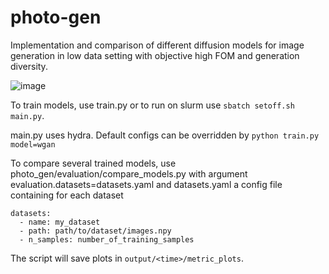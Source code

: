 # photo-gen
Implementation and comparison of different diffusion models for image generation in low data setting with objective high FOM and generation diversity.

![image](https://github.com/poutine-dejeuner/photonics-generation/diffusion.png)

To train models, use train.py or to run on slurm use `sbatch setoff.sh main.py`.

main.py uses hydra. Default configs can be overridden by 
    `python train.py model=wgan`

To compare several trained models, use photo_gen/evaluation/compare_models.py
with argument evaluation.datasets=datasets.yaml and datasets.yaml a config file
containing for each dataset
```
datasets:
  - name: my_dataset
  - path: path/to/dataset/images.npy
  - n_samples: number_of_training_samples
```

The script will save plots in `output/<time>/metric_plots`.

